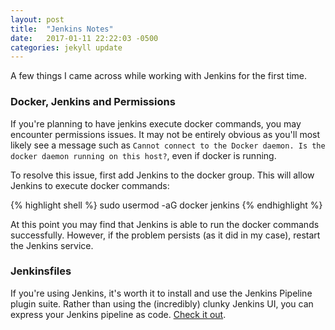 ```yaml
---
layout: post
title:  "Jenkins Notes"
date:   2017-01-11 22:22:03 -0500
categories: jekyll update
---
```


A few things I came across while working with Jenkins for the first time.

### Docker, Jenkins and Permissions

If you're planning to have jenkins execute docker commands, you may encounter permissions issues. It may not be entirely obvious as you'll most likely see a message such as `Cannot connect to the Docker daemon. Is the docker daemon running on this host?`, even if docker is running.

To resolve this issue, first add Jenkins to the docker group. This will allow Jenkins to execute docker commands:

{% highlight shell %}
sudo usermod -aG docker jenkins
{% endhighlight %}

At this point you may find that Jenkins is able to run the docker commands successfully. However, if the problem persists (as it did in my case), restart the Jenkins service.

### Jenkinsfiles

If you're using Jenkins, it's worth it to install and use the Jenkins Pipeline plugin suite. Rather than using the (incredibly) clunky Jenkins UI, you can express your Jenkins pipeline as code. [Check it out](pipeline-plugin).

[pipeline-plugin]: https://jenkins.io/solutions/pipeline/
